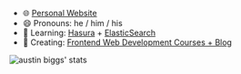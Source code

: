 - 🌐 [Personal Website](https://austinbiggs.com)
- 😄 Pronouns: he / him / his
- 🌱 Learning: [Hasura](https://hasura.io/) + [ElasticSearch](https://www.elastic.co/)
- 🔭 Creating: [Frontend Web Development Courses + Blog](https://codesage.io)

![austin biggs' stats](https://github-readme-stats.vercel.app/api?username=austinbiggs&count_private=true&show_icons=true)
